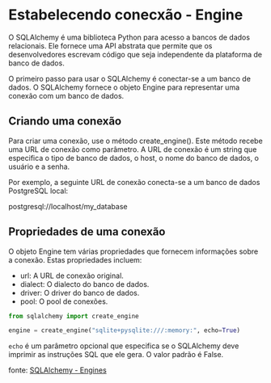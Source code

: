 # Estabelecendo conecxão - Engine

O SQLAlchemy é uma biblioteca Python para acesso a bancos de dados relacionais. Ele fornece uma API abstrata que permite que os desenvolvedores escrevam código que seja independente da plataforma de banco de dados.

O primeiro passo para usar o SQLAlchemy é conectar-se a um banco de dados. O SQLAlchemy fornece o objeto Engine para representar uma conexão com um banco de dados.

## Criando uma conexão

Para criar uma conexão, use o método create_engine(). Este método recebe uma URL de conexão como parâmetro. A URL de conexão é um string que especifica o tipo de banco de dados, o host, o nome do banco de dados, o usuário e a senha.

Por exemplo, a seguinte URL de conexão conecta-se a um banco de dados PostgreSQL local:

postgresql://localhost/my_database

## Propriedades de uma conexão

O objeto Engine tem várias propriedades que fornecem informações sobre a conexão. Estas propriedades incluem:

- url: A URL de conexão original.
- dialect: O dialecto do banco de dados.
- driver: O driver do banco de dados.
- pool: O pool de conexões.

```Python
from sqlalchemy import create_engine

engine = create_engine("sqlite+pysqlite:///:memory:", echo=True)
```

`echo` é um parâmetro opcional que especifica se o SQLAlchemy deve imprimir as instruções SQL que ele gera. O valor padrão é False.


fonte: [SQLAlchemy - Engines](https://docs.sqlalchemy.org/en/14/core/engines.html)